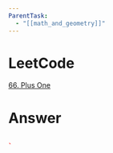 ```yaml
---
ParentTask:
  - "[[math_and_geometry]]"
---
```


# LeetCode
[66. Plus One](https://leetcode.com/problems/plus-one/)

# Answer
```Cpp

` 